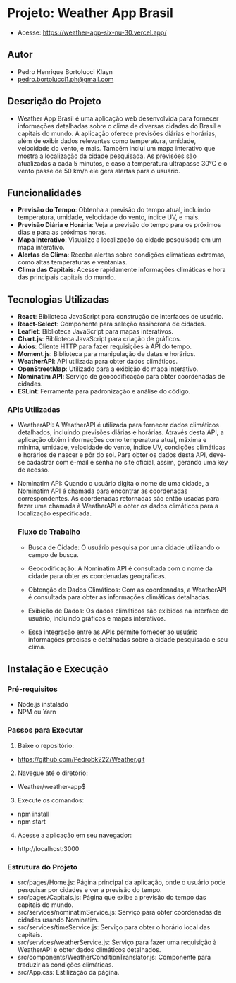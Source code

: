 # Projeto: Weather App Brasil

- Acesse: https://weather-app-six-nu-30.vercel.app/

## Autor

- Pedro Henrique Bortolucci Klayn
- pedro.bortolucci1.ph@gmail.com

## Descrição do Projeto

- Weather App Brasil é uma aplicação web desenvolvida para fornecer informações detalhadas sobre o clima de diversas cidades do Brasil e capitais do mundo. A aplicação oferece previsões diárias e horárias, além de exibir dados relevantes como temperatura, umidade, velocidade do vento, e mais. Também inclui um mapa interativo que mostra a localização da cidade pesquisada. As previsões são atualizadas a cada 5 minutos, e caso a temperatura ultrapasse 30°C e o vento passe de 50 km/h ele gera alertas para o usuário.

## Funcionalidades

- **Previsão do Tempo**: Obtenha a previsão do tempo atual, incluindo temperatura, umidade, velocidade do vento, índice UV, e mais.
- **Previsão Diária e Horária**: Veja a previsão do tempo para os próximos dias e para as próximas horas.
- **Mapa Interativo**: Visualize a localização da cidade pesquisada em um mapa interativo.
- **Alertas de Clima**: Receba alertas sobre condições climáticas extremas, como altas temperaturas e ventanias.
- **Clima das Capitais**: Acesse rapidamente informações climáticas e hora das principais capitais do mundo.

## Tecnologias Utilizadas

- **React**: Biblioteca JavaScript para construção de interfaces de usuário.
- **React-Select**: Componente para seleção assíncrona de cidades.
- **Leaflet**: Biblioteca JavaScript para mapas interativos.
- **Chart.js**: Biblioteca JavaScript para criação de gráficos.
- **Axios**: Cliente HTTP para fazer requisições à API do tempo.
- **Moment.js**: Biblioteca para manipulação de datas e horários.
- **WeatherAPI**: API utilizada para obter dados climáticos.
- **OpenStreetMap**: Utilizado para a exibição do mapa interativo.
- **Nominatim API**: Serviço de geocodificação para obter coordenadas de cidades.
- **ESLint**: Ferramenta para padronização e análise do código.
  
### APIs Utilizadas

- WeatherAPI: A WeatherAPI é utilizada para fornecer dados climáticos detalhados, incluindo previsões diárias e horárias. Através desta API, a aplicação obtém informações como temperatura atual, máxima e mínima, umidade, velocidade do vento, índice UV, condições climáticas e horários de nascer e pôr do sol. Para obter os dados desta API, deve-se cadastrar com e-mail e senha no site oficial, assim, gerando uma key de acesso.
  
- Nominatim API: Quando o usuário digita o nome de uma cidade, a Nominatim API é chamada para encontrar as coordenadas correspondentes. As coordenadas retornadas são então usadas para fazer uma chamada à WeatherAPI e obter os dados climáticos para a localização especificada.

  ### Fluxo de Trabalho

  - Busca de Cidade: O usuário pesquisa por uma cidade utilizando o campo de busca.

  - Geocodificação: A Nominatim API é consultada com o nome da cidade para obter as coordenadas geográficas.

  - Obtenção de Dados Climáticos: Com as coordenadas, a WeatherAPI é consultada para obter as informações climáticas detalhadas.

  - Exibição de Dados: Os dados climáticos são exibidos na interface do usuário, incluindo gráficos e mapas interativos.
 
  - Essa integração entre as APIs permite fornecer ao usuário informações precisas e detalhadas sobre a cidade pesquisada e seu clima.

## Instalação e Execução

### Pré-requisitos

- Node.js instalado
- NPM ou Yarn

### Passos para Executar

1. Baixe o repositório:

- https://github.com/Pedrobk222/Weather.git

2. Navegue até o diretório:

- Weather/weather-app$

3. Execute os comandos:

- npm install
- npm start

4. Acesse a aplicação em seu navegador:

- http://localhost:3000

### Estrutura do Projeto

- src/pages/Home.js: Página principal da aplicação, onde o usuário pode pesquisar por cidades e ver a previsão do tempo.
- src/pages/Capitals.js: Página que exibe a previsão do tempo das capitais do mundo.
- src/services/nominatimService.js: Serviço para obter coordenadas de cidades usando Nominatim.
- src/services/timeService.js: Serviço para obter o horário local das capitais.
- src/services/weatherService.js: Serviço para fazer uma requisição à WeatherAPI e obter dados climáticos detalhados.
- src/components/WeatherConditionTranslator.js: Componente para traduzir as condições climáticas.
- src/App.css: Estilização da página.




   
   
